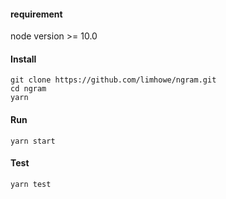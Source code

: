 #### requirement
node version >= 10.0

#### Install
```shell
git clone https://github.com/limhowe/ngram.git
cd ngram
yarn
```

#### Run
```shell
yarn start
```

#### Test
```shell
yarn test
```
